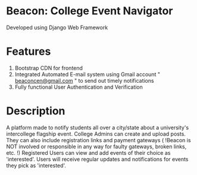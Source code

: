 # Beacon: College Event Navigator
Developed using Django Web Framework

# Features
1) Bootstrap CDN for frontend
2) Integrated Automated E-mail system using Gmail account " beaconcen@gmail.com " to send out timely notifications
3) Fully functional User Authentication and Verification

# Description
A platform made to notify students all over a city/state about a university's intercollege flagship event. College Admins can create and upload posts.
They can also include registration links and payment gateways ( !Beacon is NOT involved or responsible in any way for faulty gateways, broken links, etc. !)
Registered Users can view and add events of their choice as 'interested'. Users will receive regular updates and notifications for events they pick as 'interested'.

